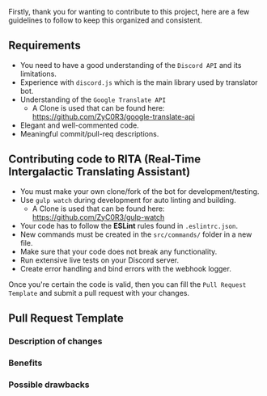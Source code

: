 Firstly, thank you for wanting to contribute to this project, here are a few guidelines to follow to keep this organized and consistent.

## Requirements

* You need to have a good understanding of the `Discord API` and its limitations.
* Experience with `discord.js` which is the main library used by translator bot.
* Understanding of the `Google Translate API`  
  * A Clone is used that can be found here: https://github.com/ZyC0R3/google-translate-api
* Elegant and well-commented code.
* Meaningful commit/pull-req descriptions.

## Contributing code to RITA (Real-Time Intergalactic Translating Assistant)

* You must make your own clone/fork of the bot for development/testing.
* Use `gulp watch` during development for auto linting and building.  
  * A Clone is used that can be found here: https://github.com/ZyC0R3/gulp-watch
* Your code has to follow the **ESLint** rules found in `.eslintrc.json`.
* New commands must be created in the `src/commands/` folder in a new file.
* Make sure that your code does not break any functionality.
* Run extensive live tests on your Discord server.
* Create error handling and bind errors with the webhook logger.

Once you're certain the code is valid, then you can fill the `Pull Request Template` and submit a pull request with your changes.

## Pull Request Template

### Description of changes
### Benefits
### Possible drawbacks
